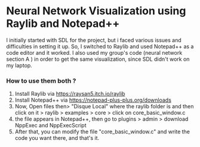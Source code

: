 # **Neural Network Visualization using Raylib and Notepad++**

I initially started with SDL for the project, but i faced various issues and difficulties in setting it up. So, I switched to Raylib and used Notepad++ as a code editor and it worked. I also used my group's code (neural network section A ) in order to get the same visualization, since SDL didn't work on my laptop.

### How to use them both ? 
1) Install Raylib via https://raysan5.itch.io/raylib
2) Install Notepad++ via https://notepad-plus-plus.org/downloads
3) Now, Open files then> "Disque Local" where the raylib folder is and then click on it > raylib > examples > core > click on core_basic_window.c
4) the file appears in Notepad++, then go to plugins > admin > download NppExec and NppExecScript
5) After that, you can modify the file "core_basic_window.c" and write the code you want there, and that's it.

